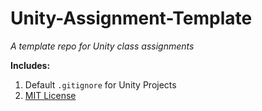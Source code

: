 # Unity-Assignment-Template
_A template repo for Unity class assignments_

**Includes:** 

1. Default `.gitignore` for Unity Projects
2. [MIT License](https://opensource.org/license/mit/)
